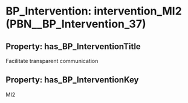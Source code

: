 # BP_Intervention: __intervention_MI2__ (PBN__BP_Intervention_37)

## Property: has_BP_InterventionTitle

Facilitate transparent communication

## Property: has_BP_InterventionKey

MI2


